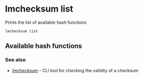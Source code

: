 # lmchecksum list

Prints the list of available hash functions

```
lmchecksum list
```

## Available hash functions

### See also

* [lmchecksum](lmchecksum.md)	 - CLI tool for checking the validity of a checksum
